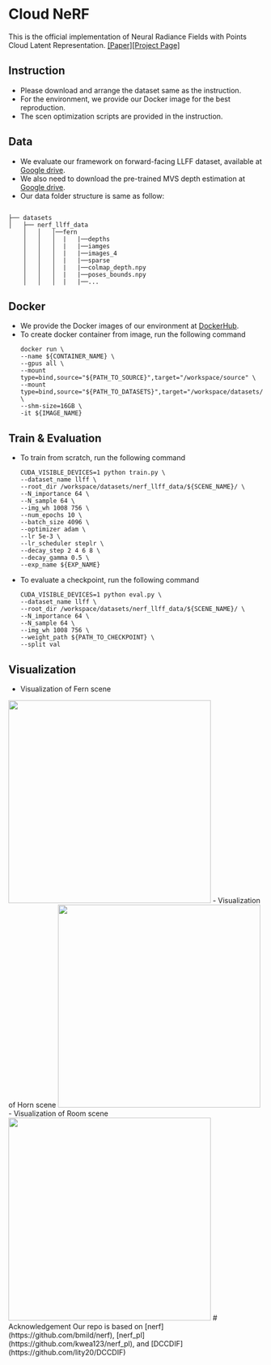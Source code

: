 # Cloud NeRF
This is the official implementation of Neural Radiance Fields with Points Cloud Latent Representation.
[[Paper]]()[[Project Page]]()
## Instruction
- Please download and arrange the dataset same as the instruction.
- For the environment, we provide our Docker image for the best reproduction.
- The scen optimization scripts are provided in the instruction.
## Data
- We evaluate our framework on forward-facing LLFF dataset, available at [Google drive]('https://drive.google.com/drive/folders/14boI-o5hGO9srnWaaogTU5_ji7wkX2S7').
- We also need to download the pre-trained MVS depth estimation at [Google drive]('https://drive.google.com/drive/folders/13lreojzboR7X7voJ1q8JduvWDdzyrwRe').
- Our data folder structure is same as follow:
```

├── datasets
│   ├── nerf_llff_data
    │   │   │──fern
    │   │   │  |   |──depths
    │   │   │  |   |──iamges
    │   │   │  |   |──images_4
    │   │   │  |   |──sparse
    │   │   │  |   |──colmap_depth.npy
    │   │   │  |   |──poses_bounds.npy
    │   │   │  |   |──...
```
## Docker
- We provide the Docker images of our environment at [DockerHub]('https://hub.docker.com/repository/docker/quan5609/cloud_nerf').
- To create docker container from image, run the following command
  ```
  docker run \
  --name ${CONTAINER_NAME} \
  --gpus all \
  --mount type=bind,source="${PATH_TO_SOURCE}",target="/workspace/source" \
  --mount type=bind,source="${PATH_TO_DATASETS}",target="/workspace/datasets/" \
  --shm-size=16GB \
  -it ${IMAGE_NAME}
  ```
## Train & Evaluation
- To train from scratch, run the following command
  ```
  CUDA_VISIBLE_DEVICES=1 python train.py \
  --dataset_name llff \
  --root_dir /workspace/datasets/nerf_llff_data/${SCENE_NAME}/ \
  --N_importance 64 \
  --N_sample 64 \
  --img_wh 1008 756 \
  --num_epochs 10 \
  --batch_size 4096 \
  --optimizer adam \
  --lr 5e-3 \
  --lr_scheduler steplr \
  --decay_step 2 4 6 8 \
  --decay_gamma 0.5 \
  --exp_name ${EXP_NAME}
  ```
- To evaluate a checkpoint, run the following command
  ```
  CUDA_VISIBLE_DEVICES=1 python eval.py \
  --dataset_name llff \
  --root_dir /workspace/datasets/nerf_llff_data/${SCENE_NAME}/ \
  --N_importance 64 \
  --N_sample 64 \
  --img_wh 1008 756 \
  --weight_path ${PATH_TO_CHECKPOINT} \
  --split val
  ```
## Visualization
- Visualization of Fern scene
<img src="assets/fern.gif" width="400">
- Visualization of Horn scene
<img src="assets/horn.gif" width="400">
- Visualization of Room scene
<img src="assets/room.gif" width="400">
# Acknowledgement
Our repo is based on [nerf](https://github.com/bmild/nerf), [nerf_pl](https://github.com/kwea123/nerf_pl), and [DCCDIF](https://github.com/lity20/DCCDIF)